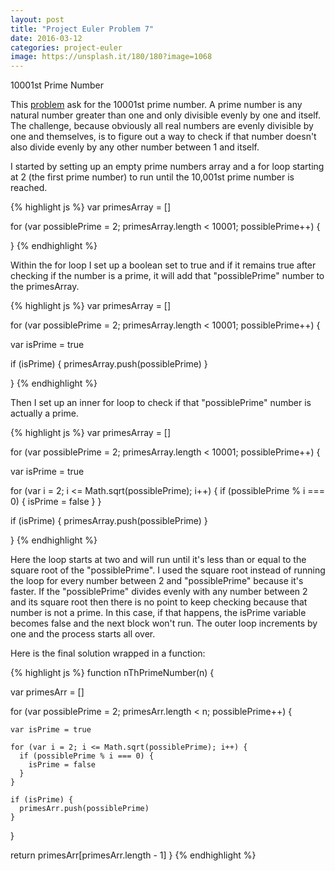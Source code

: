 ```yaml
---
layout: post
title: "Project Euler Problem 7"
date: 2016-03-12
categories: project-euler
image: https://unsplash.it/180/180?image=1068
---
```


10001st Prime Number

This [problem](https://projecteuler.net/problem=7) ask for the 10001st prime number. A prime number is any natural number greater than one and only divisible evenly by one and itself. The challenge, because obviously all real numbers are evenly divisible by one and themselves, is to figure out a way to check if that number doesn't also divide evenly by any other number between 1 and itself.

I started by setting up an empty prime numbers array and a for loop starting at 2 (the first prime number) to run until the 10,001st prime number is reached.

{% highlight js %}
var primesArray = []

for (var possiblePrime = 2; primesArray.length < 10001; possiblePrime++) {

}
{% endhighlight %}

Within the for loop I set up a boolean set to true and if it remains true after checking if the number is a prime, it will add that "possiblePrime" number to the primesArray.

{% highlight js %}
var primesArray = []

for (var possiblePrime = 2; primesArray.length < 10001; possiblePrime++) {

  var isPrime = true

  if (isPrime) {
    primesArray.push(possiblePrime)
  }

}
{% endhighlight %}

Then I set up an inner for loop to check if that "possiblePrime" number is actually a prime.

{% highlight js %}
var primesArray = []

for (var possiblePrime = 2; primesArray.length < 10001; possiblePrime++) {

  var isPrime = true

  for (var i = 2; i <= Math.sqrt(possiblePrime); i++) {
    if (possiblePrime % i === 0) {
      isPrime = false
    }
  }

  if (isPrime) {
    primesArray.push(possiblePrime)
  }

}
{% endhighlight %}

Here the loop starts at two and will run until it's less than or equal to the square root of the "possiblePrime". I used the square root instead of running the loop for every number between 2 and "possiblePrime" because it's faster. If the "possiblePrime" divides evenly with any number between 2 and its square root then there is no point to keep checking because that number is not a prime. In this case, if that happens, the isPrime variable becomes false and the next block won't run. The outer loop increments by one and the process starts all over.

Here is the final solution wrapped in a function:

{% highlight js %}
function nThPrimeNumber(n) {

  var primesArr = []

  for (var possiblePrime = 2; primesArr.length < n; possiblePrime++) {

    var isPrime = true

    for (var i = 2; i <= Math.sqrt(possiblePrime); i++) {
      if (possiblePrime % i === 0) {
        isPrime = false
      }
    }

    if (isPrime) {
      primesArr.push(possiblePrime)
    }

  }

  return primesArr[primesArr.length - 1]
}
{% endhighlight %}
